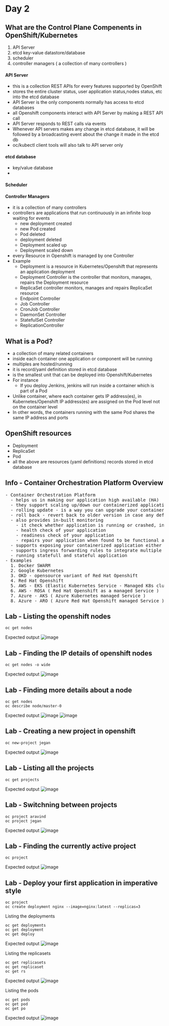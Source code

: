 # Day 2

## What are the Control Plane Compenents in OpenShift/Kubernetes
1. API Server
2. etcd key-value datastore/database
3. scheduler
4. controller managers ( a collection of many controllers )

#### API Server
- this is a collection REST APIs for every features supported by OpenShift
- stores the entire cluster status, user application status,nodes status, etc into the etcd database
- API Server is the only components normally has access to etcd databases
- all Openshift components interact with API Server by making a REST API call
- API Server responds to REST calls via events
- Whenever API servers makes any change in etcd database, it will be followed by a broadcasting event about the change it made in the etcd db
- oc/kubectl client tools will also talk to API server only
  
#### etcd database
- key/value database
- 
#### Scheduler

#### Controller Managers
- it is a collection of many controllers
- controllers are applications that run continuously in an infinite loop waiting for events
  - new deployment created
  - new Pod created
  - Pod deleted
  - deployment deleted
  - Deployment scaled up
  - Deployment scaled down
- every Resource in Openshift is managed by one Controller
- Example
  - Deployment is a resource in Kubernetes/Openshift that represents an application deployment
  - Deployment Controller is the controller that monitors, manages, repairs the Deployment resource
  - ReplicaSet controller monitors, manages and repairs ReplicaSet resource
  - Endpoint Controller
  - Job Controller
  - CronJob Controller
  - DaemonSet Controller
  - StatefulSet Controller
  - ReplicationController

## What is a Pod?
- a collection of many related containers
- inside each container one application or component will be running
- multiples are hosted/running
- it is record/yaml definition stored in etcd database
- is the smallest unit that can be deployed into Openshift/Kubernetes
- For instance
  - If you deploy Jenkins, jenkins will run inside a container which is part of a Pod
- Unlike container, where each container gets IP address(es), in Kubernetes/Openshift IP address(es) are assigned on the Pod level not on the container level
- In other words, the containers running with the same Pod shares the same IP address and ports
  
## OpenShift resources
- Deployment
- ReplicaSet
- Pod
- all the above are resources (yaml definitions) records stored in etcd database

## Info - Container Orchestration Platform Overview
<pre>
- Container Orchestration Platform
  - helps us in making our application high available (HA)
  - they support scaling up/down our containerized application workloads based on user-traffic
  - rolling update - is a way you can upgrade your containerized application from one version to other without any downtime
  - roll back - revert back to older version in case any defects are identified in the latest version of your application 
  - also provides in-built monitoring
    - it check whether application is running or crashed, in case you appilcation aborted/crashed it will be restarted, replaced with another health instance of your application
    - health check of your application
    - readiness check of your application
    - repairs your application when found to be functional as expected
  - supports exposing your containerized application either within the cluster or for external access via Services
  - supports ingress forwarding rules to integrate multiple containerized applications from a main public url 
  - running statefull and stateful application
- Examples
  1. Docker SWARM
  2. Google Kubernetes
  3. OKD - opensource variant of Red Hat Openshift
  4. Red Hat Openshift
  5. AWS - EKS (Elastic Kubernetes Service - Managed K8s cluster )
  6. AWS - ROSA ( Red Hat Openshift as a managed Service )
  7. Azure - AKS ( Azure Kubernetes managed Service )
  8. Azure - ARO ( Azure Red Hat Openshift managed Service )
</pre>

## Lab - Listing the openshift nodes
```
oc get nodes
```

Expected output
![image](https://github.com/user-attachments/assets/53a745f9-1dfa-4c0c-abb6-e83c7c6d2486)

## Lab - Finding the IP details of openshift nodes
```
oc get nodes -o wide
```

Expected output
![image](https://github.com/user-attachments/assets/80acc6b4-c6f7-4c03-a91f-dcf13fcb2b10)

## Lab - Finding more details about a node
```
oc get nodes
oc describe node/master-0
```

Expected output
![image](https://github.com/user-attachments/assets/fec2e43c-5862-482e-8107-a1b47ef72a73)
![image](https://github.com/user-attachments/assets/7cff122b-657b-44c9-b36a-02494a4c0afb)

## Lab - Creating a new project in openshift
```
oc new-project jegan
```

Expected output
![image](https://github.com/user-attachments/assets/e3003158-e4d4-41c5-8d28-420a9b7ff73e)

## Lab - Listing all the projects
```
oc get projects
```

Expected output
![image](https://github.com/user-attachments/assets/842e26eb-6b81-4288-8b71-9ec2e87739c0)

## Lab - Switchning between projects
```
oc project aravind
oc project jegan
```

Expected output
![image](https://github.com/user-attachments/assets/d7901d3f-0bff-41a4-9e30-b30b551ac204)

## Lab - Finding the currently active project
```
oc project
```
Expected output
![image](https://github.com/user-attachments/assets/e880ed22-d182-40e2-bb93-8ed4998eb229)

## Lab - Deploy your first application in imperative style
```
oc project
oc create deployment nginx --image=nginx:latest --replicas=3
```

Listing the deployments
```
oc get deployments
oc get deployment
oc get deploy
```

Expected output
![image](https://github.com/user-attachments/assets/15ea43b4-fa3f-4e0b-82de-915321cfc2ad)


Listing the replicasets
```
oc get replicasets
oc get replicaset
oc get rs
```

Expected output
![image](https://github.com/user-attachments/assets/d9928bae-4e0e-4513-b1f7-b14db4a01b44)

Listing the pods
```
oc get pods
oc get pod
oc get po
```

Expected output
![image](https://github.com/user-attachments/assets/cd2aea9e-6461-4ad8-9ca3-88cd647b19dd)
